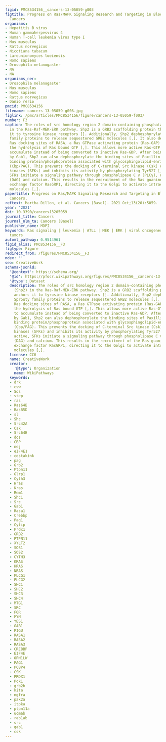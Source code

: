 ```yaml
---
figid: PMC8534156__cancers-13-05059-g003
figtitle: Progress on Ras/MAPK Signaling Research and Targeting in Blood and Solid
  Cancers
organisms:
- Hepatitis B virus
- Human gammaherpesvirus 4
- Human T-cell leukemia virus type I
- Mus musculus
- Rattus norvegicus
- Nicotiana tabacum
- Lareunionomyces loeiensis
- Homo sapiens
- Drosophila melanogaster
- NA
- NA
organisms_ner:
- Drosophila melanogaster
- Mus musculus
- Homo sapiens
- Rattus norvegicus
- Danio rerio
pmcid: PMC8534156
filename: cancers-13-05059-g003.jpg
figlink: /pmc/articles/PMC8534156/figure/cancers-13-05059-f003/
number: F3
caption: The roles of src homology region 2 domain-containing phosphatase 2 (Shp2)
  in the Ras-Raf-MEK-ERK pathway. Shp2 is a GRB2 scaffolding protein that anchors
  it to tyrosine kinase receptors []. Additionally, Shp2 dephosphorylates Sprouty
  family proteins to release sequestered GRB2 molecules [,]. It also dephosphorylates
  Ras docking sites of RASA, a Ras GTPase activating protein (Ras-GAP) that accelerates
  the hydrolysis of Ras bound GTP [,]. This allows more active Ras-GTP molecules to
  accumulate instead of being converted to inactive Ras-GDP. After being recruited
  by Gab1, Shp2 can also dephosphorylate the binding sites of Paxillin and the Csk
  binding protein/phosphoprotein associated with glycosphingolipid-enriched microdomains
  (Cbp/PAG). This prevents the docking of C-terminal Src kinase (Csk) on Src family
  kinases (SFKs) and inhibits its activity by phosphorylating Tyr527 [,,,]. When active,
  SFKs initiate a signaling pathway through phospholipase C γ (PLCγ), diacylglycerol
  (DAG) and calcium. This results in the recruitment of the Ras guanine nucleotide
  exchange factor RasGRP1, directing it to the Golgi to activate intracellular Ras
  molecules [,].
papertitle: Progress on Ras/MAPK Signaling Research and Targeting in Blood and Solid
  Cancers.
reftext: Martha Dillon, et al. Cancers (Basel). 2021 Oct;13(20):5059.
year: '2021'
doi: 10.3390/cancers13205059
journal_title: Cancers
journal_nlm_ta: Cancers (Basel)
publisher_name: MDPI
keywords: Ras signaling | leukemia | ATLL | MEK | ERK | viral oncogenesis | solid
  tumors
automl_pathway: 0.9514961
figid_alias: PMC8534156__F3
figtype: Figure
redirect_from: /figures/PMC8534156__F3
ndex: ''
seo: CreativeWork
schema-jsonld:
  '@context': https://schema.org/
  '@id': https://pfocr.wikipathways.org/figures/PMC8534156__cancers-13-05059-g003.html
  '@type': Dataset
  description: The roles of src homology region 2 domain-containing phosphatase 2
    (Shp2) in the Ras-Raf-MEK-ERK pathway. Shp2 is a GRB2 scaffolding protein that
    anchors it to tyrosine kinase receptors []. Additionally, Shp2 dephosphorylates
    Sprouty family proteins to release sequestered GRB2 molecules [,]. It also dephosphorylates
    Ras docking sites of RASA, a Ras GTPase activating protein (Ras-GAP) that accelerates
    the hydrolysis of Ras bound GTP [,]. This allows more active Ras-GTP molecules
    to accumulate instead of being converted to inactive Ras-GDP. After being recruited
    by Gab1, Shp2 can also dephosphorylate the binding sites of Paxillin and the Csk
    binding protein/phosphoprotein associated with glycosphingolipid-enriched microdomains
    (Cbp/PAG). This prevents the docking of C-terminal Src kinase (Csk) on Src family
    kinases (SFKs) and inhibits its activity by phosphorylating Tyr527 [,,,]. When
    active, SFKs initiate a signaling pathway through phospholipase C γ (PLCγ), diacylglycerol
    (DAG) and calcium. This results in the recruitment of the Ras guanine nucleotide
    exchange factor RasGRP1, directing it to the Golgi to activate intracellular Ras
    molecules [,].
  license: CC0
  name: CreativeWork
  creator:
    '@type': Organization
    name: WikiPathways
  keywords:
  - drk
  - csw
  - Sos
  - step
  - ras
  - Ras64B
  - Ras85D
  - sl
  - Shc
  - Src42A
  - Csk
  - Src64B
  - dos
  - CBP
  - nej
  - eIF4E1
  - costakink
  - pag
  - Grb2
  - Ptpn11
  - Glrp1
  - Cyth3
  - Hras
  - Kras
  - Rem1
  - Shc1
  - Src
  - Gab1
  - Rasa1
  - Crebbp
  - Pag1
  - Cytip
  - Prdx1
  - GRB2
  - PTPN11
  - XYLT2
  - SOS1
  - SOS2
  - CYTH3
  - KRAS
  - HRAS
  - NRAS
  - PLCG1
  - PLCG2
  - SHC1
  - SHC2
  - SHC3
  - SHC4
  - MTG1
  - SRC
  - FGR
  - FYN
  - YES1
  - GAB1
  - PIGU
  - RASA1
  - RASA2
  - RASA3
  - CREBBP
  - EIF4E
  - OPN1LW
  - PAG1
  - PCBP4
  - CSK
  - PRDX1
  - Pck1
  - grb2b
  - kita
  - ngfra
  - pak2a
  - itpka
  - ptpn11a
  - ucmab
  - rab1ab
  - src
  - gab1
  - csk
---
```

